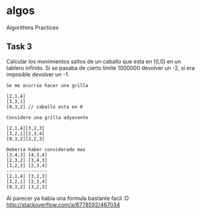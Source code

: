 # algos
Algorithms Practices

## Task 3

Calcular los movimientos saltos de un caballo que esta en (0,0) en un tablero infinito. Si se pasaba de cierto limite 1000000 devolver un -2, si era imposible devolver un -1.

```
Se me ocurrio hacer una grilla

[2,1,4]
[3,3,1]
[0,3,2] // caballo esta en 0

Considere una grilla adyacente

[2,1,4][3,2,3]
[3,2,1][2,3,4]
[0,3,2][3,2,3]

Deberia haber considerado mas
[3,4,3] [4,3,4]
[2,3,2] [3,4,3]
[3,2,3] [2,3,4]
---------------
[2,1,4] [3,2,3]
[3,2,1] [2,3,4]
[0,3,2] [3,2,3]

```

Al parecer ya habia una formula bastante facil :D
http://stackoverflow.com/a/8778592/467034

